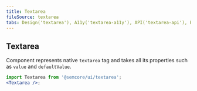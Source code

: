 ```yaml
---
title: Textarea
fileSource: textarea
tabs: Design('textarea'), A11y('textarea-a11y'), API('textarea-api'), Example('textarea-code'), Changelog('textarea-changelog')
---
```


## Textarea

Component represents native `textarea` tag and takes all its properties such as `value` and `defaultValue`.

```jsx
import Textarea from '@semcore/ui/textarea';
<Textarea />;
```

<TypesView type="TextareaProps" :types={...types} />

<script setup>import { data as types } from '@types.data.ts';</script>
